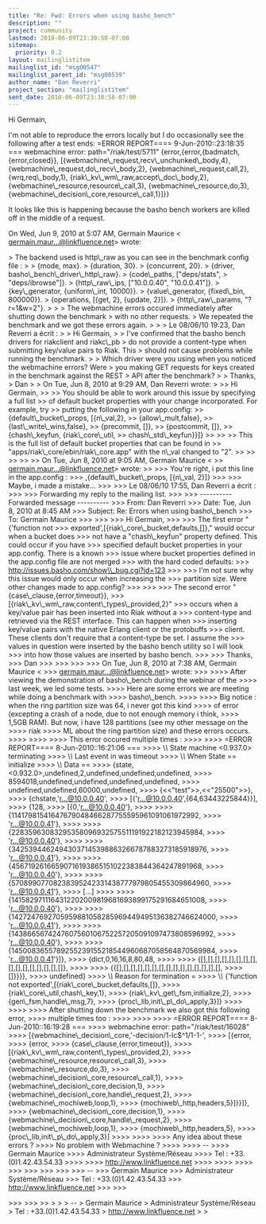 ```yaml
---
title: "Re: Fwd: Errors when using basho_bench"
description: ""
project: community
lastmod: 2010-06-09T23:30:58-07:00
sitemap:
  priority: 0.2
layout: mailinglistitem
mailinglist_id: "msg00547"
mailinglist_parent_id: "msg00539"
author_name: "Dan Reverri"
project_section: "mailinglistitem"
sent_date: 2010-06-09T23:30:58-07:00
---
```



Hi Germain,

I'm not able to reproduce the errors locally but I do occasionally see the
following after a test ends:
=ERROR REPORT==== 9-Jun-2010::23:18:35 ===
webmachine error: path="/riak/test/5711"
{error,{error,{badmatch,{error,closed}},
 [{webmachine\\_request,recv\\_unchunked\\_body,4},
 {webmachine\\_request,do\\_recv\\_body,2},
 {webmachine\\_request,call,2},
 {wrq,req\\_body,1},
 {riak\\_kv\\_wm\\_raw,accept\\_doc\\_body,2},
 {webmachine\\_resource,resource\\_call,3},
 {webmachine\\_resource,do,3},
 {webmachine\\_decision\\_core,resource\\_call,1}]}}

It looks like this is happening because the basho bench workers are killed
off in the middle of a request.


On Wed, Jun 9, 2010 at 5:07 AM, Germain Maurice &lt;
germain.maur...@linkfluence.net&gt; wrote:

&gt; The backend used is http\\_raw as you can see in the benchmark config file :
&gt;
&gt; {mode, max}.
&gt; {duration, 30}.
&gt; {concurrent, 20}.
&gt; {driver, basho\\_bench\\_driver\\_http\\_raw}.
&gt; {code\\_paths, ["deps/stats",
&gt; "deps/ibrowse"]}.
&gt; {http\\_raw\\_ips, ["10.0.0.40", "10.0.0.41"]}.
&gt; {key\\_generator, {uniform\\_int, 10000}}.
&gt; {value\\_generator, {fixed\\_bin, 800000}}.
&gt; {operations, [{get, 2}, {update, 2}]}.
&gt; {http\\_raw\\_params, "?r=1&w=2"}.
&gt;
&gt;
&gt; The webmachine errors occured immediately after shutting down the benchmark
&gt; with no other requests.
&gt; We repeated the benchmark and we got these errors again.
&gt;
&gt;
&gt; Le 08/06/10 19:23, Dan Reverri a écrit :
&gt;
&gt; Hi Germain,
&gt;
&gt; I've confirmed that the basho bench drivers for riakclient and riakc\\_pb
&gt; do not provide a content-type when submitting key/value pairs to Riak. This
&gt; should not cause problems while running the benchmark.
&gt;
&gt; Which driver were you using when you noticed the webmachine errors? Were
&gt; you making GET requests for keys created in the benchmark against the REST
&gt; API after the benchmark?
&gt;
&gt; Thanks,
&gt; Dan
&gt;
&gt; On Tue, Jun 8, 2010 at 9:29 AM, Dan Reverri  wrote:
&gt;
&gt;&gt; Hi Germain,
&gt;&gt;
&gt;&gt; You should be able to work around this issue by specifying a full list
&gt;&gt; of default bucket properties with your change incorporated. For example, try
&gt;&gt; putting the following in your app.config:
&gt;&gt; {default\\_bucket\\_props, [{n\\_val,2},
&gt;&gt; {allow\\_mult,false},
&gt;&gt; {last\\_write\\_wins,false},
&gt;&gt; {precommit, []},
&gt;&gt; {postcommit, []},
&gt;&gt; {chash\\_keyfun, {riak\\_core\\_util,
&gt;&gt; chash\\_std\\_keyfun}}]}
&gt;&gt;
&gt;&gt;
&gt;&gt; This is the full list of default bucket properties that can be found in
&gt;&gt; "apps/riak\\_core/ebin/riak\\_core.app" with the n\\_val changed to "2".
&gt;&gt;
&gt;&gt;
&gt;&gt;
&gt;&gt;
&gt;&gt; On Tue, Jun 8, 2010 at 9:05 AM, Germain Maurice &lt;
&gt;&gt; germain.maur...@linkfluence.net&gt; wrote:
&gt;&gt;
&gt;&gt;&gt; You're right, i put this line in the app.config :
&gt;&gt;&gt; ,{default\\_bucket\\_props, [{n\\_val, 2}]}
&gt;&gt;&gt;
&gt;&gt;&gt; Maybe, i made a mistake...
&gt;&gt;&gt;
&gt;&gt;&gt; Le 08/06/10 17:55, Dan Reverri a écrit :
&gt;&gt;&gt;
&gt;&gt;&gt; Forwarding my reply to the mailing list.
&gt;&gt;&gt;
&gt;&gt;&gt; ---------- Forwarded message ----------
&gt;&gt;&gt; From: Dan Reverri 
&gt;&gt;&gt; Date: Tue, Jun 8, 2010 at 8:45 AM
&gt;&gt;&gt; Subject: Re: Errors when using basho\\_bench
&gt;&gt;&gt; To: Germain Maurice 
&gt;&gt;&gt;
&gt;&gt;&gt;
&gt;&gt;&gt; Hi Germain,
&gt;&gt;&gt;
&gt;&gt;&gt; The first error "{'function not
&gt;&gt;&gt; exported',[{riak\\_core\\_bucket,defaults,[]}," would occur when a bucket does
&gt;&gt;&gt; not have a "chash\\_keyfun" property defined. This could occur if you have
&gt;&gt;&gt; specified default bucket properties in your app.config. There is a known
&gt;&gt;&gt; issue where bucket properties defined in the app.config file are not merged
&gt;&gt;&gt; with the hard coded defaults:
&gt;&gt;&gt; http://issues.basho.com/show\\_bug.cgi?id=123
&gt;&gt;&gt;
&gt;&gt;&gt; I'm not sure why this issue would only occur when increasing the
&gt;&gt;&gt; partition size. Were other changes made to app.config?
&gt;&gt;&gt;
&gt;&gt;&gt;
&gt;&gt;&gt; The second error "{case\\_clause,{error,timeout}}, 
&gt;&gt;&gt; [{riak\\_kv\\_wm\\_raw,content\\_types\\_provided,2}"
&gt;&gt;&gt; occurs when a key/value pair has been inserted into Riak without a
&gt;&gt;&gt; content-type and retrieved via the REST interface. This can happen when
&gt;&gt;&gt; inserting key/value pairs with the native Erlang client or the protobuffs
&gt;&gt;&gt; client. These clients don't require that a content-type be set. I assume the
&gt;&gt;&gt; values in question were inserted by the basho bench utility so I will look
&gt;&gt;&gt; into how those values are inserted by basho bench.
&gt;&gt;&gt;
&gt;&gt;&gt; Thanks,
&gt;&gt;&gt; Dan
&gt;&gt;&gt;
&gt;&gt;&gt;
&gt;&gt;&gt;
&gt;&gt;&gt; On Tue, Jun 8, 2010 at 7:38 AM, Germain Maurice &lt;
&gt;&gt;&gt; germain.maur...@linkfluence.net&gt; wrote:
&gt;&gt;&gt;
&gt;&gt;&gt;&gt; After viewing the demonstration of basho\\_bench during the webinar of the
&gt;&gt;&gt;&gt; last week, we led some tests.
&gt;&gt;&gt;&gt; Here are some errors we are meeting while doing a benchmark with
&gt;&gt;&gt;&gt; basho\\_bench.
&gt;&gt;&gt;&gt;
&gt;&gt;&gt;&gt; Big notice : when the ring partition size was 64, i never got this kind
&gt;&gt;&gt;&gt; of error (excepting a crash of a node, due to not enough memory i think,
&gt;&gt;&gt;&gt; 1,5GB RAM). But now, i have 128 partitions (see my other message on the 
&gt;&gt;&gt;&gt; riak
&gt;&gt;&gt;&gt; ML about the ring partition size) and these errors occurs.
&gt;&gt;&gt;&gt;
&gt;&gt;&gt;&gt;
&gt;&gt;&gt;&gt; This error occured multiple times :
&gt;&gt;&gt;&gt;
&gt;&gt;&gt;&gt; =ERROR REPORT==== 8-Jun-2010::16:21:06 ===
&gt;&gt;&gt;&gt; \\*\\* State machine &lt;0.937.0&gt; terminating
&gt;&gt;&gt;&gt; \\*\\* Last event in was timeout
&gt;&gt;&gt;&gt; \\*\\* When State == initialize
&gt;&gt;&gt;&gt; \\*\\* Data ==
&gt;&gt;&gt;&gt; {state,&lt;0.932.0&gt;,undefined,2,undefined,undefined,undefined,
&gt;&gt;&gt;&gt; 8594018,undefined,undefined,undefined,undefined,
&gt;&gt;&gt;&gt; undefined,undefined,60000,undefined,
&gt;&gt;&gt;&gt; {&lt;&lt;"test"&gt;&gt;,&lt;&lt;"25500"&gt;&gt;},
&gt;&gt;&gt;&gt; {chstate,'r...@10.0.0.40',
&gt;&gt;&gt;&gt; [{'r...@10.0.0.40',{64,63443225844}}],
&gt;&gt;&gt;&gt; {128,
&gt;&gt;&gt;&gt; [{0,'r...@10.0.0.40'},
&gt;&gt;&gt;&gt;
&gt;&gt;&gt;&gt; {11417981541647679048466287755595961091061972992,
&gt;&gt;&gt;&gt; 'r...@10.0.0.41'},
&gt;&gt;&gt;&gt;
&gt;&gt;&gt;&gt; {22835963083295358096932575511191922182123945984,
&gt;&gt;&gt;&gt; 'r...@10.0.0.40'},
&gt;&gt;&gt;&gt;
&gt;&gt;&gt;&gt; {34253944624943037145398863266787883273185918976,
&gt;&gt;&gt;&gt; 'r...@10.0.0.41'},
&gt;&gt;&gt;&gt;
&gt;&gt;&gt;&gt; {45671926166590716193865151022383844364247891968,
&gt;&gt;&gt;&gt; 'r...@10.0.0.40'},
&gt;&gt;&gt;&gt;
&gt;&gt;&gt;&gt; {57089907708238395242331438777979805455309864960,
&gt;&gt;&gt;&gt; 'r...@10.0.0.41'},
&gt;&gt;&gt;&gt; [...]
&gt;&gt;&gt;&gt;
&gt;&gt;&gt;&gt; {1415829711164312202009819681693899175291684651008,
&gt;&gt;&gt;&gt; 'r...@10.0.0.40'},
&gt;&gt;&gt;&gt;
&gt;&gt;&gt;&gt; {1427247692705959881058285969449495136382746624000,
&gt;&gt;&gt;&gt; 'r...@10.0.0.41'},
&gt;&gt;&gt;&gt;
&gt;&gt;&gt;&gt; {1438665674247607560106752257205091097473808596992,
&gt;&gt;&gt;&gt; 'r...@10.0.0.40'},
&gt;&gt;&gt;&gt;
&gt;&gt;&gt;&gt; {1450083655789255239155218544960687058564870569984,
&gt;&gt;&gt;&gt; 'r...@10.0.0.41'}]},
&gt;&gt;&gt;&gt; {dict,0,16,16,8,80,48,
&gt;&gt;&gt;&gt;
&gt;&gt;&gt;&gt; {[],[],[],[],[],[],[],[],[],[],[],[],[],[],[],[]},
&gt;&gt;&gt;&gt;
&gt;&gt;&gt;&gt; {{[],[],[],[],[],[],[],[],[],[],[],[],[],[],[],
&gt;&gt;&gt;&gt; []}}}},
&gt;&gt;&gt;&gt; undefined}
&gt;&gt;&gt;&gt; \\*\\* Reason for termination =
&gt;&gt;&gt;&gt; \\*\\* {'function not exported',[{riak\\_core\\_bucket,defaults,[]},
&gt;&gt;&gt;&gt; {riak\\_core\\_util,chash\\_key,1},
&gt;&gt;&gt;&gt; {riak\\_kv\\_get\\_fsm,initialize,2},
&gt;&gt;&gt;&gt; {gen\\_fsm,handle\\_msg,7},
&gt;&gt;&gt;&gt; {proc\\_lib,init\\_p\\_do\\_apply,3}]}
&gt;&gt;&gt;&gt;
&gt;&gt;&gt;&gt;
&gt;&gt;&gt;&gt; After shutting down the benchmark we also got this following error,
&gt;&gt;&gt;&gt; multiple times too :
&gt;&gt;&gt;&gt;
&gt;&gt;&gt;&gt;
&gt;&gt;&gt;&gt; =ERROR REPORT==== 8-Jun-2010::16:19:28 ===
&gt;&gt;&gt;&gt; webmachine error: path="/riak/test/16028"
&gt;&gt;&gt;&gt; [{webmachine\\_decision\\_core,'-decision/1-lc$^1/1-1-',
&gt;&gt;&gt;&gt; [{error,
&gt;&gt;&gt;&gt; {error,
&gt;&gt;&gt;&gt; {case\\_clause,{error,timeout}},
&gt;&gt;&gt;&gt; [{riak\\_kv\\_wm\\_raw,content\\_types\\_provided,2},
&gt;&gt;&gt;&gt; {webmachine\\_resource,resource\\_call,3},
&gt;&gt;&gt;&gt; {webmachine\\_resource,do,3},
&gt;&gt;&gt;&gt; {webmachine\\_decision\\_core,resource\\_call,1},
&gt;&gt;&gt;&gt; {webmachine\\_decision\\_core,decision,1},
&gt;&gt;&gt;&gt; {webmachine\\_decision\\_core,handle\\_request,2},
&gt;&gt;&gt;&gt; {webmachine\\_mochiweb,loop,1},
&gt;&gt;&gt;&gt; {mochiweb\\_http,headers,5}]}}]},
&gt;&gt;&gt;&gt; {webmachine\\_decision\\_core,decision,1},
&gt;&gt;&gt;&gt; {webmachine\\_decision\\_core,handle\\_request,2},
&gt;&gt;&gt;&gt; {webmachine\\_mochiweb,loop,1},
&gt;&gt;&gt;&gt; {mochiweb\\_http,headers,5},
&gt;&gt;&gt;&gt; {proc\\_lib,init\\_p\\_do\\_apply,3}]
&gt;&gt;&gt;&gt;
&gt;&gt;&gt;&gt;
&gt;&gt;&gt;&gt; Any idea about these errors ?
&gt;&gt;&gt;&gt; No problem with Webmachine ?
&gt;&gt;&gt;&gt;
&gt;&gt;&gt;&gt; --
&gt;&gt;&gt;&gt; Germain Maurice
&gt;&gt;&gt;&gt; Administrateur Système/Réseau
&gt;&gt;&gt;&gt; Tel : +33.(0)1.42.43.54.33
&gt;&gt;&gt;&gt;
&gt;&gt;&gt;&gt; http://www.linkfluence.net
&gt;&gt;&gt;&gt;
&gt;&gt;&gt;&gt;
&gt;&gt;&gt;&gt;
&gt;&gt;&gt;
&gt;&gt;&gt;
&gt;&gt;&gt;
&gt;&gt;&gt;
&gt;&gt;&gt; --
&gt;&gt;&gt; Germain Maurice
&gt;&gt;&gt; Administrateur Système/Réseau
&gt;&gt;&gt; Tel : +33.(0)1.42.43.54.33
&gt;&gt;&gt; http://www.linkfluence.net
&gt;&gt;&gt;
&gt;&gt;&gt;

&gt;&gt;&gt;
&gt;&gt;&gt;
&gt;&gt;
&gt;
&gt;
&gt; --
&gt; Germain Maurice
&gt; Administrateur Système/Réseau
&gt; Tel : +33.(0)1.42.43.54.33
&gt; http://www.linkfluence.net
&gt;
&gt;

